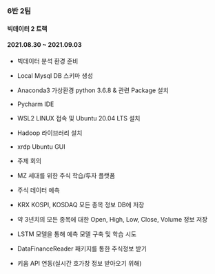### 6반 2팀

#### 빅데이터 2 트랙


#### 2021.08.30 ~ 2021.09.03

- 빅데이터 분석 환경 준비  
 - Local Mysql DB 스키마 생성
 - Anaconda3 가상환경 python 3.6.8 & 관련 Package 설치  
 - Pycharm IDE 
 - WSL2 LINUX 접속 및 Ubuntu 20.04 LTS 설치
 - Hadoop 라이브러리 설치
 - xrdp Ubuntu GUI

- 주제 회의
 - MZ 세대를 위한 주식 학습/투자 플랫폼 

- 주식 데이터 예측
 - KRX KOSPI, KOSDAQ 모든 종목 정보 DB에 저장
 - 약 3년치의 모든 종목에 대한 Open, High, Low, Close, Volume 정보 저장
 - LSTM 모델을 통해 예측 모델 구축 및 학습 시도
 - DataFinanceReader 패키지를 통한 주식정보 받기
 - 키움 API 연동(실시간 호가창 정보 받아오기 위해)

